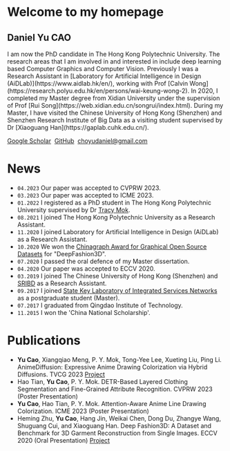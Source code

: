 # Welcome to my homepage
## Daniel Yu CAO

<div class="gird-containre">
<div class="grid grid--p-2">
<div class="cell cell--12 cell--md-auto" markdown="1">
I am now the PhD candidate in The Hong Kong Polytechnic University. The research areas that I am involved in and interested in include deep learning based Computer Graphics and Computer Vision. Previously I was a Research Assistant in [Laboratory for Artificial Intelligence in Design (AiDLab)](https://www.aidlab.hk/en/), working with Prof [Calvin Wong](https://research.polyu.edu.hk/en/persons/wai-keung-wong-2). In 2020, I completed my Master degree from Xidian University under the supervision of Prof [Rui Song](https://web.xidian.edu.cn/songrui/index.html). During my Master, I have visited the Chinese University of Hong Kong (Shenzhen) and Shenzhen Research Institute of Big Data as a visiting student supervised by Dr [Xiaoguang Han](https://gaplab.cuhk.edu.cn/).
  




[Google Scholar](https://scholar.google.com.hk/citations?user=jkEWQIYAAAAJ&hl=zh-CN)&nbsp;
[GitHub](https://github.com/DanielCho-HK)&nbsp;
[choyudaniel@gmail.com](mailto:choyudaniel@gmail.com) 


# News
* `04.2023` Our paper was accepted to CVPRW 2023.
* `03.2023` Our paper was accepted to ICME 2023.
* `01.2022` I registered as a PhD student in The Hong Kong Polytechnic University supervised by Dr [Tracy Mok](https://research.polyu.edu.hk/en/persons/pik-yin-mok).  
* `08.2021` I joined The Hong Kong Polytechnic University as a Research Assistant.
* `11.2020` I joined Laboratory for Artificial Intelligence in Design (AiDLab) as a Research Assistant.
* `10.2020` We won the [Chinagraph Award for Graphical Open Source Datasets](https://sse.cuhk.edu.cn/en/article/755) for "DeepFashion3D".
* `07.2020` I passed the oral defence of my Master dissertation.
* `04.2020` Our paper was accepted to ECCV 2020.
* `03.2019` I joined The Chinese University of Hong Kong (Shenzhen) and [SRIBD](http://www.sribd.cn/) as a Research Assistant.
* `09.2017` I joined [State Key Laboratory of Integrated Services Networks](https://isn.xidian.edu.cn/index.htm) as a postgraduate student (Master).
* `07.2017` I graduated from Qingdao Institute of Technology.
* `11.2015` I won the 'China National Scholarship'.


# Publications
* **Yu Cao**, Xiangqiao Meng, P. Y. Mok, Tong-Yee Lee, Xueting Liu, Ping Li. AnimeDiffusion: Expressive Anime Drawing Colorization via Hybrid Diffusions. TVCG 2023 [Project](https://xq-meng.github.io/projects/AnimeDiffusion)
* Hao Tian, **Yu Cao**, P. Y. Mok. DETR-Based Layered Clothing Segmentation and Fine-Grained Attribute Recognition. CVPRW 2023 (Poster Presentation)
* **Yu Cao**, Hao Tian, P. Y. Mok. Attention-Aware Anime Line Drawing Colorization. ICME 2023 (Poster Presentation)
* Heming Zhu, **Yu Cao**, Hang Jin, Weikai Chen, Dong Du, Zhangye Wang, Shuguang Cui, and Xiaoguang Han. Deep Fashion3D: A Dataset and Benchmark for 3D Garment Reconstruction from Single Images. ECCV 2020 (Oral Presentation)  [Project](https://kv2000.github.io/2020/03/25/deepFashion3DRevisited/)

